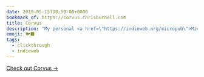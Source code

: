 ```yaml
---
date: 2019-05-15T10:50:00+0000
bookmark_of: https://corvus.chrisburnell.com
title: Corvus
description: "My personal <a href=\"https://indieweb.org/micropub\">Micropub</a> endpoint."
emoji: 🐦‍⬛
tags:
  - clickthrough
  - indieweb
---
```


<nav class=" [ grid ] [ navigator ] ">
    <a href="{{ bookmark_of }}" class="[ button ] ">Check out Corvus →</a>
</nav>
